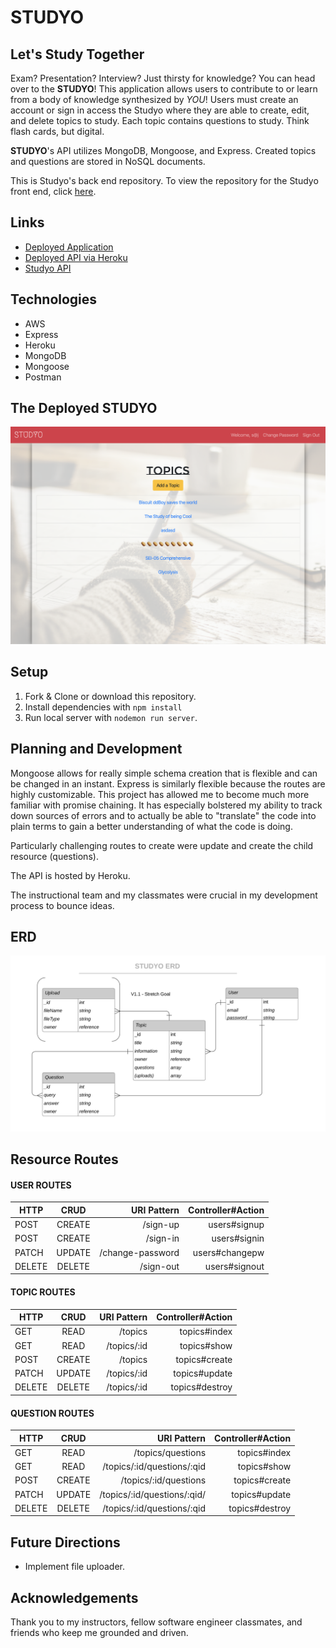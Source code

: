 # STUDYO

## Let's Study Together

Exam? Presentation? Interview? Just thirsty for knowledge? You can head over to the **STUDYO**! This application allows users to contribute to or learn from a body of knowledge synthesized by _YOU_! Users must create an account or sign in access the Studyo where they are able to create, edit, and delete topics to study. Each topic contains questions to study. Think flash cards, but digital.

**STUDYO**'s API utilizes MongoDB, Mongoose, and Express. Created topics and questions are stored in NoSQL documents.

This is Studyo's back end repository. To view the repository for the Studyo front end, click [here](https://github.com/stanjng/studyo-frontend).

## Links
- [Deployed Application](https://stanjng.github.io/studyo-frontend/)
- [Deployed API via Heroku](https://aqueous-crag-04598.herokuapp.com/)
- [Studyo API](https://stanjng.github.io/studyo-frontend/)

## Technologies
- AWS
- Express
- Heroku
- MongoDB
- Mongoose
- Postman

## The Deployed **STUDYO**
![Topics](./lib/studyo.png)

## Setup
1. Fork & Clone or download this repository.
1. Install dependencies with `npm install`
1. Run local server with `nodemon run server`.

## Planning and Development
Mongoose allows for really simple schema creation that is flexible and can be changed in an instant.
Express is similarly flexible because the routes are highly customizable. This project has allowed me to become much more familiar with promise chaining. It has especially bolstered my ability to track down sources of errors and to actually be able to "translate" the code into plain terms to gain a better understanding of what the code is doing.

Particularly challenging routes to create were update and create the child resource (questions).

The API is hosted by Heroku.

The instructional team and my classmates were crucial in my development process to bounce ideas.

## ERD
![Topics](./lib/erd.png)

## Resource Routes
#### USER ROUTES
| HTTP      | CRUD     | URI Pattern   |  Controller#Action |
| ------------- |:-------------:| -----:|-----:|
| POST  | CREATE  | /sign-up | users#signup |
|POST |CREATE |/sign-in |users#signin|
| PATCH | UPDATE | /change-password |  users#changepw|
|  DELETE| DELETE | /sign-out |  users#signout|

#### TOPIC ROUTES
| HTTP      | CRUD     | URI Pattern   |  Controller#Action |
| ------------- |:-------------:| -----:|-----:|
| GET  | READ  | /topics | topics#index |
| GET  | READ  | /topics/:id  | topics#show |
| POST  | CREATE  | /topics | topics#create |
| PATCH | UPDATE | /topics/:id |  topics#update|
|  DELETE| DELETE | /topics/:id |  topics#destroy|

#### QUESTION ROUTES
| HTTP      | CRUD     | URI Pattern   |  Controller#Action |
| ------------- |:-------------:| -----:|-----:|
| GET  | READ  | /topics/questions | topics#index |
| GET  | READ  | /topics/:id/questions/:qid  | topics#show |
| POST  | CREATE  | /topics/:id/questions | topics#create |
| PATCH | UPDATE | /topics/:id/questions/:qid/ |  topics#update|
| DELETE | DELETE | /topics/:id/questions/:qid |  topics#destroy|

## Future Directions
- Implement file uploader.

## Acknowledgements

Thank you to my instructors, fellow software engineer classmates, and friends who keep me grounded and driven.
